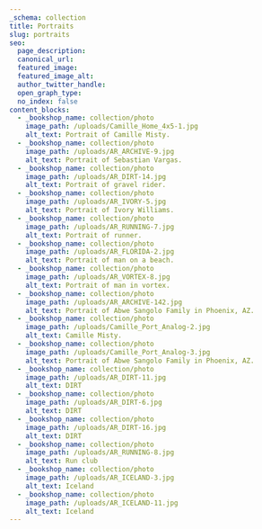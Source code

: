 ```yaml
---
_schema: collection
title: Portraits
slug: portraits
seo:
  page_description:
  canonical_url:
  featured_image:
  featured_image_alt:
  author_twitter_handle:
  open_graph_type:
  no_index: false
content_blocks:
  - _bookshop_name: collection/photo
    image_path: /uploads/Camille_Home_4x5-1.jpg
    alt_text: Portrait of Camille Misty.
  - _bookshop_name: collection/photo
    image_path: /uploads/AR_ARCHIVE-9.jpg
    alt_text: Portrait of Sebastian Vargas.
  - _bookshop_name: collection/photo
    image_path: /uploads/AR_DIRT-14.jpg
    alt_text: Portrait of gravel rider.
  - _bookshop_name: collection/photo
    image_path: /uploads/AR_IVORY-5.jpg
    alt_text: Portrait of Ivory Williams.
  - _bookshop_name: collection/photo
    image_path: /uploads/AR_RUNNING-7.jpg
    alt_text: Portrait of runner.
  - _bookshop_name: collection/photo
    image_path: /uploads/AR_FLORIDA-2.jpg
    alt_text: Portrait of man on a beach.
  - _bookshop_name: collection/photo
    image_path: /uploads/AR_VORTEX-8.jpg
    alt_text: Portrait of man in vortex.
  - _bookshop_name: collection/photo
    image_path: /uploads/AR_ARCHIVE-142.jpg
    alt_text: Portrait of Abwe Sangolo Family in Phoenix, AZ.
  - _bookshop_name: collection/photo
    image_path: /uploads/Camille_Port_Analog-2.jpg
    alt_text: Camille Misty.
  - _bookshop_name: collection/photo
    image_path: /uploads/Camille_Port_Analog-3.jpg
    alt_text: Portrait of Abwe Sangolo Family in Phoenix, AZ.
  - _bookshop_name: collection/photo
    image_path: /uploads/AR_DIRT-11.jpg
    alt_text: DIRT
  - _bookshop_name: collection/photo
    image_path: /uploads/AR_DIRT-6.jpg
    alt_text: DIRT
  - _bookshop_name: collection/photo
    image_path: /uploads/AR_DIRT-16.jpg
    alt_text: DIRT
  - _bookshop_name: collection/photo
    image_path: /uploads/AR_RUNNING-8.jpg
    alt_text: Run club
  - _bookshop_name: collection/photo
    image_path: /uploads/AR_ICELAND-3.jpg
    alt_text: Iceland
  - _bookshop_name: collection/photo
    image_path: /uploads/AR_ICELAND-11.jpg
    alt_text: Iceland
---
```

